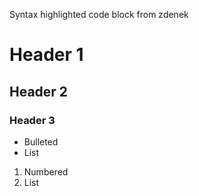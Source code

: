 Syntax highlighted code block from zdenek

# Header 1
## Header 2
### Header 3

- Bulleted
- List

1. Numbered
2. List
